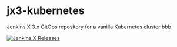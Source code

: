 # jx3-kubernetes
   
Jenkins X 3.x GitOps repository for a vanilla Kubernetes cluster bbb
        
[![Jenkins X Releases](https://img.shields.io/badge/Jenkins%20X-Releases-blue)](docs/README.md)
